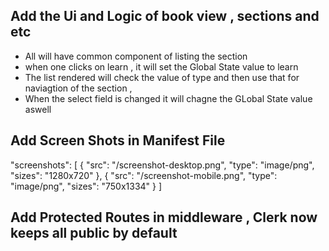 ## Add the Ui and Logic of book view , sections and etc

- All will have common component of listing the section
- when one clicks on learn , it will set the Global State value to learn
- The list rendered will check the value of type and then use that for naviagtion of the section ,
- When the select field is changed it will chagne the GLobal State value aswell

## Add Screen Shots in Manifest File

"screenshots": [
{
"src": "/screenshot-desktop.png",
"type": "image/png",
"sizes": "1280x720"
},
{
"src": "/screenshot-mobile.png",
"type": "image/png",
"sizes": "750x1334"
}
]

## Add Protected Routes in middleware , Clerk now keeps all public by default
